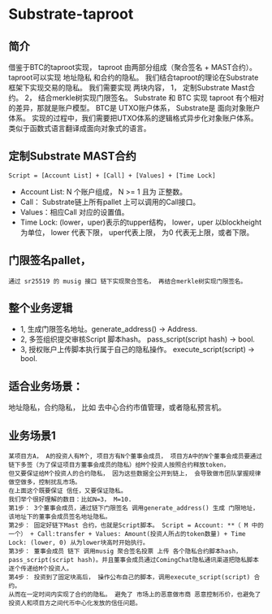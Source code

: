 # Substrate-taproot
## 简介
   借鉴于BTC的taproot实现， taproot 由两部分组成（聚合签名 + MAST合约）。 
   taproot可以实现 地址隐私 和合约的隐私。 我们结合taproot的理论在Substrate框架下实现交易的隐私。
   我们需要实现 两块内容， 1， 定制Substrate Mast合约。 2， 结合merkle树实现门限签名。
   Substrate 和 BTC 实现 taproot 有个相对的差异，那就是账户模型。
   BTC是 UTXO账户体系， Substrate是 面向对象账户体系。 实现的过程中，我们需要把UTXO体系的逻辑格式异步化对象账户体系。 类似于函数式语言翻译成面向对象式的语言。
   
 ## 定制Substrate MAST合约
    Script = [Account List] + [Call] + [Values] + [Time Lock]
 - Account List: N 个账户组成， N >= 1 且为 正整数。
 - Call： Substrate链上所有pallet 上可以调用的Call接口。
 - Values：相应Call 对应的设置值。
 - Time Lock:  (lower，uper)表示的tupper结构， lower，uper 以blockheight 为单位， lower 代表下限， uper代表上限， 为0 代表无上限，或者下限。
 
## 门限签名pallet，
    通过 sr25519 的 musig 接口 链下实现聚合签名， 再结合merkle树实现门限签名。

## 整个业务逻辑
- 1, 生成门限签名地址。generate_address() -> Address.
- 2, 多签组织提交审核Script 脚本hash。 pass_script(script hash) -> bool.
- 3, 授权账户上传脚本执行属于自己的隐私操作。 execute_script(script) -> bool.

## 适合业务场景：
   地址隐私，合约隐私， 比如 去中心合约市值管理，或者隐私预言机。

## 业务场景1
    某项目方A， A的投资人有M个, 项目方有N个董事会成员， 项目方A中的N个董事会成员要通过链下多签（为了保证项目方董事会成员的隐私）给M个投资人按照合约释放token，
    但又要保证给M个投资人的合约隐私， 因为这些数据全公开到链上， 会导致做市团队掌握规律做空做多，控制扰乱市场。
    在上面这个既要保证 信任，又要保证隐私。
    我们举个很好理解的数目：比如N=3， M=10.
    第1步： 3个董事会成员，通过链下门限签名 调用generate_address() 生成 门限地址， 该地址下的董事会成员签名地址隐私。
    第2步： 固定好链下Mast 合约，也就是Script脚本。 Script = Account: **（ M 中的一个） + Call:transfer + Values: Amount(投资人所占的token数量) + Time Lock: (lower, 0) 从为lower块高时开始执行。
    第3步： 董事会成员 链下 调用musig 聚合签名投票 上传 各个隐私合约脚本hash， pass_script(script hash)。并且董事会成员通过ComingChat隐私通讯渠道把隐私脚本逐个传递给M个投资人。
    第4步： 投资到了固定块高后， 操作公布自己的脚本，调用execute_script(script) 合约。
    从而在一定时间内实现了合约的隐私。 避免了 市场上的恶意做市商 恶意控制币价，也避免了投资人和项目方之间代币中心化发放的信任问题。
    
    
     
